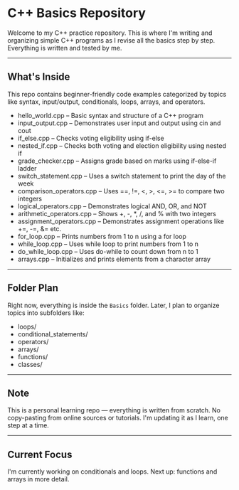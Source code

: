 # C++ Basics Repository

Welcome to my C++ practice repository. This is where I'm writing and organizing simple C++ programs as I revise all the basics step by step. Everything is written and tested by me.

---

## What's Inside

This repo contains beginner-friendly code examples categorized by topics like syntax, input/output, conditionals, loops, arrays, and operators.

- hello_world.cpp – Basic syntax and structure of a C++ program
- input_output.cpp – Demonstrates user input and output using cin and cout
- if_else.cpp – Checks voting eligibility using if-else
- nested_if.cpp – Checks both voting and election eligibility using nested if
- grade_checker.cpp – Assigns grade based on marks using if-else-if ladder
- switch_statement.cpp – Uses a switch statement to print the day of the week
- comparison_operators.cpp – Uses ==, !=, <, >, <=, >= to compare two integers
- logical_operators.cpp – Demonstrates logical AND, OR, and NOT
- arithmetic_operators.cpp – Shows +, -, *, /, and % with two integers
- assignment_operators.cpp – Demonstrates assignment operations like +=, -=, &= etc.
- for_loop.cpp – Prints numbers from 1 to n using a for loop
- while_loop.cpp – Uses while loop to print numbers from 1 to n
- do_while_loop.cpp – Uses do-while to count down from n to 1
- arrays.cpp – Initializes and prints elements from a character array

---

## Folder Plan

Right now, everything is inside the `Basics` folder. Later, I plan to organize topics into subfolders like:

- loops/
- conditional_statements/
- operators/
- arrays/
- functions/
- classes/

---

## Note

This is a personal learning repo — everything is written from scratch. No copy-pasting from online sources or tutorials. I'm updating it as I learn, one step at a time.

---

## Current Focus

I'm currently working on conditionals and loops. Next up: functions and arrays in more detail.
